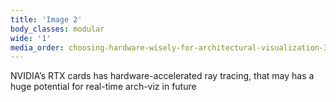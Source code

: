 ```yaml
---
title: 'Image 2'
body_classes: modular
wide: '1'
media_order: choosing-hardware-wisely-for-architectural-visualization-3.jpg
---
```


NVIDIA’s RTX cards has hardware-accelerated ray tracing, that may has a huge potential for real-time arch-viz in future